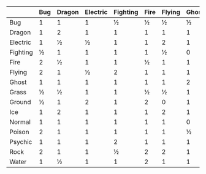 |        |Bug     |Dragon  |Electric|Fighting|Fire    |Flying  |Ghost   |Grass   |Ground  |Ice     |Normal  |Poison  |Psychic |Rock    |Water   |
|--------|--------|--------|--------|--------|--------|--------|--------|--------|--------|--------|--------|--------|--------|--------|--------|
|Bug     |1       |1       |1       |½       |½       |½       |½       |2       |1       |1       |1       |2       |2       |1       |1       |
|Dragon  |1       |2       |1       |1       |1       |1       |1       |1       |1       |1       |1       |1       |1       |1       |1       |
|Electric|1       |½       |½       |1       |1       |2       |1       |½       |0       |1       |1       |1       |1       |1       |2       |
|Fighting|½       |1       |1       |1       |1       |½       |0       |1       |1       |2       |2       |½       |½       |2       |1       |
|Fire    |2       |½       |1       |1       |½       |1       |1       |2       |1       |2       |1       |1       |1       |½       |½       |
|Flying  |2       |1       |½       |2       |1       |1       |1       |2       |1       |1       |1       |1       |1       |½       |1       |
|Ghost   |1       |1       |1       |1       |1       |1       |2       |1       |1       |1       |0       |1       |0       |1       |1       |
|Grass   |½       |½       |1       |1       |½       |½       |1       |½       |2       |1       |1       |½       |1       |2       |2       |
|Ground  |½       |1       |2       |1       |2       |0       |1       |½       |1       |1       |1       |2       |1       |2       |1       |
|Ice     |1       |2       |1       |1       |1       |2       |1       |2       |2       |½       |1       |1       |1       |1       |½       |
|Normal  |1       |1       |1       |1       |1       |1       |0       |1       |1       |1       |1       |1       |1       |½       |1       |
|Poison  |2       |1       |1       |1       |1       |1       |½       |2       |½       |1       |1       |½       |1       |½       |1       |
|Psychic |1       |1       |1       |2       |1       |1       |1       |1       |1       |1       |1       |2       |½       |1       |1       |
|Rock    |2       |1       |1       |½       |2       |2       |1       |1       |½       |2       |1       |1       |1       |1       |1       |
|Water   |1       |½       |1       |1       |2       |1       |1       |½       |2       |1       |1       |1       |1       |2       |½       |
